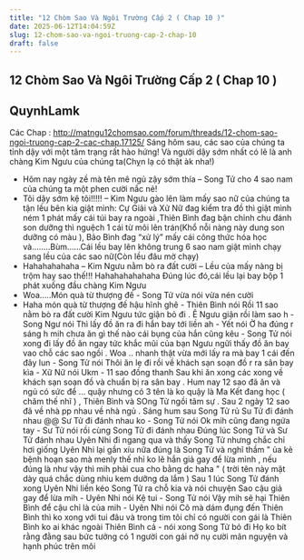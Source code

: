 ```yaml
---
title: "12 Chòm Sao Và Ngôi Trường Cấp 2 ( Chap 10 )"
date: 2025-06-12T14:04:59Z
slug: 12-chom-sao-va-ngoi-truong-cap-2-chap-10
draft: false
---
```


## 12 Chòm Sao Và Ngôi Trường Cấp 2 ( Chap 10 )

## QuynhLamk

Các Chap : http://matngu12chomsao.com/forum/threads/12-chom-sao-ngoi-truong-cap-2-cac-chap.17125/
Sáng hôm sau, các sao của chúng ta tỉnh dậy với một tâm trạng rất hào hứng! Và người dậy sớm nhất có lẽ là anh chàng Kim Ngưu của chúng ta(Chỵn lạ có thật àk nha!)
- Hôm nay ngày zề mà tên mê ngủ zậy sớm thía – Song Tử cho 4 sao nam của chúng ta một phen cười nắc nẻ!
- Tôi dậy sớm kệ tôi!!!!! – Kim Ngưu gào lên làm mấy sao nữ của chúng ta tận lều bên kia giật mình: Cự Giải và Xử Nữ đag kiểm tra đồ thì giật mình ném 1 phát mấy cái túi bay ra ngoài  ,Thiên Bình đag bận chỉnh chu đánh son dưỡng thì nguệch 1 cái từ môi lên trán(Khổ nỗi nàng này dung son dưỡng có màu ), Bảo Bình đag “xử lý” mấy cái công thức hóa học và……..Bùm……Cái lều bay lên không trung 6 sao nam giật mình chạy sang lều của các sao nữ(Còn lều đâu mờ chạy)
- Hahahahahaha – Kim Ngưu nằm bò ra đất cười – Lều của mấy nàng bị trộm hay sao thế!!! Hahahahahahaha
Đúng lúc đó,cái lều lại bay bộp 1 phát xuống đầu chàng Kim Ngưu
- Woa…..Món quà từ thượng đế - Song Tử vừa nói vừa nén cười
- Haha món quà từ thượng đế hậu hĩnh ghê - Thiên Bình nói
Rồi 11 sao nằm bò ra đất cười Kim Ngưu tức giận bỏ đi .
Ê Ngưu giận rồi làm sao h - Song Ngư nói
Thì lấy đồ ăn ra đi hắn bay tới liền ah - Yết nói
Ờ ha đúng r sáng h mih chưa ăn gì thế nào cái bụng của hắn cũng kêu - Song Tử nói xong đi lấy đồ ăn ngay tức khắc mũi của bạn Ngưu ngữi thấy đồ ăn bay vao chỗ các sao ngồi .
Woa .. nhanh thật vừa mới lấy ra mà bay 1 cái đến đây lun - Song Tử nói
Thôi ăn lẹ đi rồi về khách sạn soạn đồ r ra sân bay kìa - Xữ Nữ nói
Ukm - 11 sao đồng thanh
Sau khi ăn xong các xong về khách sạn soạn đồ và chuẩn bị ra sân bay . Hum nay 12 sao đã ăn và ngủ có sức để ... quậy nhưng có 3 tên là ko quậy là Ma Kết đang học ( chăm thế nhĩ ) , Thiên Bình và SOng Tử ngồi tâm sự . Sau 2 ngày 12 sao đã về nhà pp nhau về nhà ngủ .
Sáng hum sau Song Tử rủ Su Tử đi đánh nhau @@
Sư Tử đi đánh nhau ko - Song Tử nói
Ok mih cũng đang ngứa tay - Sư Tử nói rồi cùng Song Tử đi đánh nhau
Đúng lúc Song Tử và Sư Tử đánh nhau Uyên Nhi đi ngang qua và thấy Song Tử nhưng chắc chỉ hơi giống Uyên Nhi lại gần xíu nữa đúng là Song Tử và nghĩ thầm " ủa kẻ bệnh hoạn sao mà menly thế nhỉ ko lẽ hắn giả gay để lừa mình , nếu đúng là như vậy thì mih phài cua cho bằng dc haha " ( trời tên này mặt dày quá chắc dùng nhiu kem dưỡng da lắm ) Sau 1 lúc Song Tử đánh xong Uyên Nhi liền kéo Song Tử ra chỗ kia và nói chuyện
Sao cậu giả gay để lừa mih - Uyên Nhi nói
Kệ tui - Song Tử nói
Vậy mih sẽ hại Thiên Bình để cậu chỉ là của mih - Uyên Nhi nói
Cô mà dám đụng đến Thiên Bình thì ko xong với tui đâu và trong tim tôi chỉ có người con gái là Thiên Bình ko ai khác ngoài Thiên Bình cả - nói xong Song Tử bỏ đi
Họ ko bít rằng đằng sau bức tưởng có 1 người con gái nở nụ cười mãn nguyện và hạnh phúc trên môi